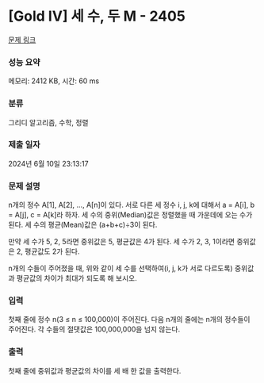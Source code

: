 # [Gold IV] 세 수, 두 M - 2405 

[문제 링크](https://www.acmicpc.net/problem/2405) 

### 성능 요약

메모리: 2412 KB, 시간: 60 ms

### 분류

그리디 알고리즘, 수학, 정렬

### 제출 일자

2024년 6월 10일 23:13:17

### 문제 설명

<p>n개의 정수 A[1], A[2], …, A[n]이 있다. 서로 다른 세 정수 i, j, k에 대해서 a = A[i], b = A[j], c = A[k]라 하자. 세 수의 중위(Median)값은 정렬했을 때 가운데에 오는 수가 된다. 세 수의 평균(Mean)값은 (a+b+c)÷3이 된다.</p>

<p>만약 세 수가 5, 2, 5라면 중위값은 5, 평균값은 4가 된다. 세 수가 2, 3, 1이라면 중위값은 2, 평균값도 2가 된다.</p>

<p>n개의 수들이 주어졌을 때, 위와 같이 세 수를 선택하여(i, j, k가 서로 다르도록) 중위값과 평균값의 차이가 최대가 되도록 해 보시오.</p>

### 입력 

 <p>첫째 줄에 정수 n(3 ≤ n ≤ 100,000)이 주어진다. 다음 n개의 줄에는 n개의 정수들이 주어진다. 각 수들의 절댓값은 100,000,000을 넘지 않는다.</p>

### 출력 

 <p>첫째 줄에 중위값과 평균값의 차이를 세 배 한 값을 출력한다.</p>

